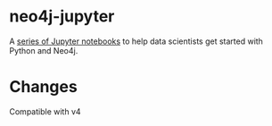 # neo4j-jupyter

A [series of Jupyter notebooks](http://nicolewhite.github.io/neo4j-jupyter/main.html) to help data scientists get started with Python and Neo4j.

# Changes
Compatible with v4
